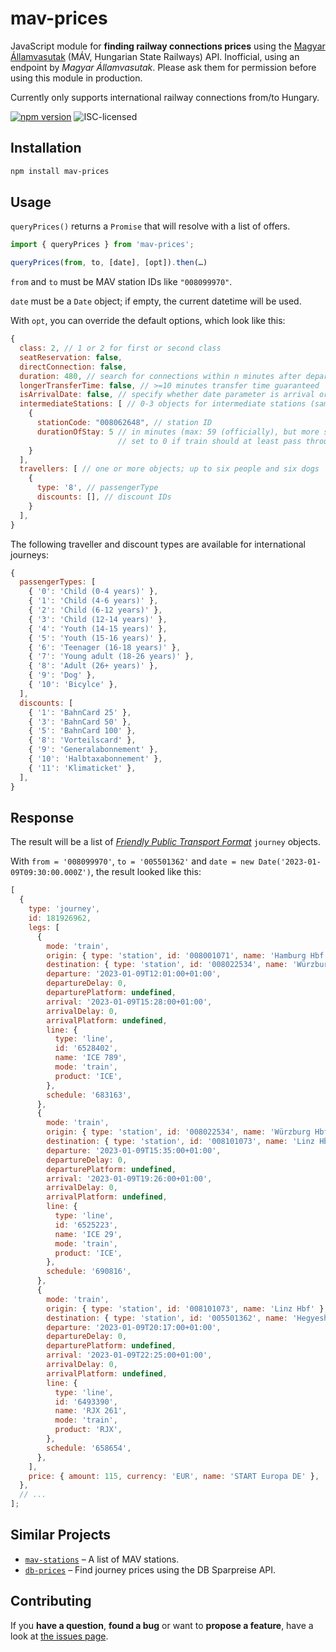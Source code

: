 # mav-prices

JavaScript module for **finding railway connections prices** using the [Magyar Államvasutak](https://jegy.mav.hu/) (MÁV, Hungarian State Railways) API. Inofficial, using an endpoint by _Magyar Államvasutak_. Please ask them for permission before using this module in production.

Currently only supports international railway connections from/to Hungary.

[![npm version](https://img.shields.io/npm/v/mav-prices.svg)](https://www.npmjs.com/package/mav-prices)
![ISC-licensed](https://img.shields.io/github/license/martinlangbecker/mav-prices.svg)

## Installation

```bash
npm install mav-prices
```

## Usage

`queryPrices()` returns a `Promise` that will resolve with a list of offers.

```javascript
import { queryPrices } from 'mav-prices';

queryPrices(from, to, [date], [opt]).then(…)
```

`from` and `to` must be MAV station IDs like `"008099970"`.

`date` must be a `Date` object; if empty, the current datetime will be used.

With `opt`, you can override the default options, which look like this:

```js
{
  class: 2, // 1 or 2 for first or second class
  seatReservation: false,
  directConnection: false,
  duration: 480, // search for connections within n minutes after departure date (default: undefined; note: 1 API request per 480 minutes will be sent)
  longerTransferTime: false, // >=10 minutes transfer time guaranteed
  isArrivalDate: false, // specify whether date parameter is arrival or departure date; ignored if duration is set
  intermediateStations: [ // 0-3 objects for intermediate stations (sample object is not set as default)
    {
      stationCode: "008062648", // station ID
      durationOfStay: 5 // in minutes (max: 59 (officially), but more seems to work as well);
                        // set to 0 if train should at least pass through station
    }
  ],
  travellers: [ // one or more objects; up to six people and six dogs
    {
      type: '8', // passengerType
      discounts: [], // discount IDs
    }
  ],
}
```

The following traveller and discount types are available for international journeys:

```js
{
  passengerTypes: [
    { '0': 'Child (0-4 years)' },
    { '1': 'Child (4-6 years)' },
    { '2': 'Child (6-12 years)' },
    { '3': 'Child (12-14 years)' },
    { '4': 'Youth (14-15 years)' },
    { '5': 'Youth (15-16 years)' },
    { '6': 'Teenager (16-18 years)' },
    { '7': 'Young adult (18-26 years)' },
    { '8': 'Adult (26+ years)' },
    { '9': 'Dog' },
    { '10': 'Bicylce' },
  ],
  discounts: [
    { '1': 'BahnCard 25' },
    { '3': 'BahnCard 50' },
    { '5': 'BahnCard 100' },
    { '8': 'Vorteilscard' },
    { '9': 'Generalabonnement' },
    { '10': 'Halbtaxabonnement' },
    { '11': 'Klimaticket' },
  ],
}
```

## Response

The result will be a list of [_Friendly Public Transport Format_](https://github.com/public-transport/friendly-public-transport-format) `journey` objects.

With `from = '008099970'`, `to = '005501362'` and `date = new Date('2023-01-09T09:30:00.000Z')`, the result looked like this:

```js
[
  {
    type: 'journey',
    id: 181926962,
    legs: [
      {
        mode: 'train',
        origin: { type: 'station', id: '008001071', name: 'Hamburg Hbf' },
        destination: { type: 'station', id: '008022534', name: 'Würzburg Hbf' },
        departure: '2023-01-09T12:01:00+01:00',
        departureDelay: 0,
        departurePlatform: undefined,
        arrival: '2023-01-09T15:28:00+01:00',
        arrivalDelay: 0,
        arrivalPlatform: undefined,
        line: {
          type: 'line',
          id: '6528402',
          name: 'ICE 789',
          mode: 'train',
          product: 'ICE',
        },
        schedule: '683163',
      },
      {
        mode: 'train',
        origin: { type: 'station', id: '008022534', name: 'Würzburg Hbf' },
        destination: { type: 'station', id: '008101073', name: 'Linz Hbf' },
        departure: '2023-01-09T15:35:00+01:00',
        departureDelay: 0,
        departurePlatform: undefined,
        arrival: '2023-01-09T19:26:00+01:00',
        arrivalDelay: 0,
        arrivalPlatform: undefined,
        line: {
          type: 'line',
          id: '6525223',
          name: 'ICE 29',
          mode: 'train',
          product: 'ICE',
        },
        schedule: '690816',
      },
      {
        mode: 'train',
        origin: { type: 'station', id: '008101073', name: 'Linz Hbf' },
        destination: { type: 'station', id: '005501362', name: 'Hegyeshalom' },
        departure: '2023-01-09T20:17:00+01:00',
        departureDelay: 0,
        departurePlatform: undefined,
        arrival: '2023-01-09T22:25:00+01:00',
        arrivalDelay: 0,
        arrivalPlatform: undefined,
        line: {
          type: 'line',
          id: '6493390',
          name: 'RJX 261',
          mode: 'train',
          product: 'RJX',
        },
        schedule: '658654',
      },
    ],
    price: { amount: 115, currency: 'EUR', name: 'START Europa DE' },
  },
  // ...
];
```

## Similar Projects

- [`mav-stations`](https://github.com/martinlangbecker/mav-stations#mav-stations) – A list of MAV stations.
- [`db-prices`](https://github.com/juliuste/db-prices#db-prices) – Find journey prices using the DB Sparpreise API.

## Contributing

If you **have a question**, **found a bug** or want to **propose a feature**, have a look at [the issues page](https://github.com/martinlangbecker/mav-prices/issues).
